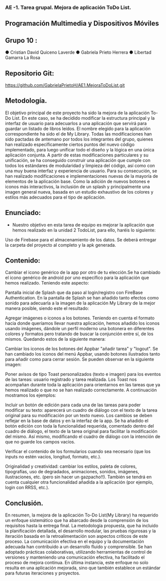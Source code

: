 

### AE -1. Tarea grupal. Mejora de aplicación ToDo List.




## Programación Multimedia y Dispositivos Móviles

##  Grupo 10 :

● Cristian David Quiceno Laverde
● Gabriela Prieto Herrera 
● Libertad Gamarra La Rosa
## Repositorio Git:

https://github.com/GabrielaPrietoH/AE1.MejoraToDoList.git


## Metodología.
El objetivo principal de este proyecto ha sido la mejora de la aplicación To-Do List. En este caso, se ha decidido modificar la estructura principal y la interfaz de usuario para adecuarlos a una aplicación que servirá para guardar un listado de libros leídos. El nombre elegido para la aplicación correspondiente ha sido el de My Library. 
Todas las modificaciones han sido pactadas de antemano por todos los integrantes del grupo, quienes han realizado específicamente ciertos puntos del nuevo código implementado,  para luego unificar todo el diseño y la lógica en una única aplicación conjunta.
A partir de estas modificaciones particulares y su unificación, se ha conseguido construir una aplicación que cumple con todos los estándares de modularidad y limpieza del código,  así como con una muy buena interfaz y experiencia de usuario. Para su consecución, se han realizado modificaciones e implementaciones nuevas de la mayoría de elementos de la aplicación base. Como la adición de nuevos botones e iconos más interactivos, la inclusión de un splash y principalmente una imagen general nueva,  basada en un estudio exhaustivo de los colores y estilos más adecuados para el tipo de aplicación.




































## Enunciado:
* Nuestro objetivo en esta tarea de equipo es mejorar la aplicación que hemos realizado en la unidad 2 TodoList, para ello, haréis lo siguiente:



Uso de Firebase para el almacenamiento de los datos.
Se deberá entregar la carpeta del proyecto al completo y la apk generada.




















## Contenido:


Cambiar el icono genérico de la app por otro de tu elección.Se ha cambiado el icono genérico de android por uno específico para la aplicación que hemos realizado. Teniendo este aspecto:


Pantalla inicial de Splash que da paso al login/registro con FireBase Authentication.
En la pantalla de Splash se han añadido tanto efectos como sonido para adecuarla a la imagen de la aplicación My Library de la mejor manera posible, siendo este el resultado:

Agregar imágenes o iconos a los botones.
Teniendo en cuenta el formato hacia donde queríamos llevar nuestra aplicación, hemos añadido los iconos usando imágenes, dándole un perfil moderno una botonera en diferentes colores y formatos pero tratando de buscar la conjunción entre sí, de los mismos. Quedando estos de la siguiente manera:

Cambiar los iconos de los botones del Appbar "añadir tarea" y "logout".
Se han cambiado los iconos del menú Appbar, usando botones ilustrados tanto para añadir como para cerrar sesión. Se pueden observar en la siguiente imagen:





Poner avisos de tipo Toast personalizados (texto e imagen) para los eventos de las tareas: usuario registrado y tarea realizada.
Los Toast nos acompañan durante toda la aplicación para orientarnos en las tareas que ya hemos realizado o que no se han realizado correctamente. A continuación mostramos los ejemplos: 





















Incluir un botón de edición para cada una de las tareas para poder modificar su texto: aparecerá un cuadro de diálogo con el texto de la tarea original para su modificación por un texto nuevo. Los cambios se deben reflejar en la base de datos y en la interfaz de la app.
Se ha añadido el botón edición con toda la funcionalidad requerida, comentado dentro del cuadro de diálogo, el texto de la tarea original para facilitar la modificación del mismo. Así mismo, modificando el cuadro de diálogo con la intención de que no guarde los campos vacíos.

Verificar el contenido de los formularios cuando sea necesario (que los inputs no estén vacíos, longitud, formato, etc.).



Originalidad y creatividad: cambiar los estilos, paleta de colores, tipografías, uso de degradados, animaciones, sonidos, imágenes, ilustraciones, etc. (pero sin hacer un gazpacho!!). También se tendrá en cuenta cualquier otra funcionalidad añadida a la aplicación (por ejemplo, login con RRSS, etc.).



## Conclusión. 
En resumen, la mejora de la aplicación To-Do List(My Library) ha requerido un enfoque sistemático que ha abarcado desde la comprensión de los requisitos hasta la entrega final. La metodología propuesta, que ha incluido la planificación detallada, el desarrollo modular, las pruebas rigurosas y la iteración basada en la retroalimentación son aspectos críticos de este proceso. 
La comunicación efectiva en el equipo y la documentación adecuada han contribuido a un desarrollo fluido y comprensible. Se han adoptado prácticas colaborativas, utilizando herramientas de control de versiones y manteniendo una comunicación efectiva, ha facilitado el proceso de mejora continua. En última instancia, este enfoque no solo resulta en una aplicación mejorada, sino que también establece un estándar para futuras iteraciones y proyectos.




